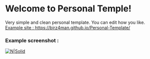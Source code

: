 Welcome to Personal Temple!
===================


Very simple and clean personal template. You can edit how you like. 
[Example site : ](https://birz4man.github.io/Personal-Template/) https://birz4man.github.io/Personal-Template/

### Example screenshot : 

[![N|Solid](https://s22.postimg.org/ksdhzmlnl/Screenshot_from_2016_10_13_09_56_43.png)](https://birz4man.github.io/Personal-Template/)
